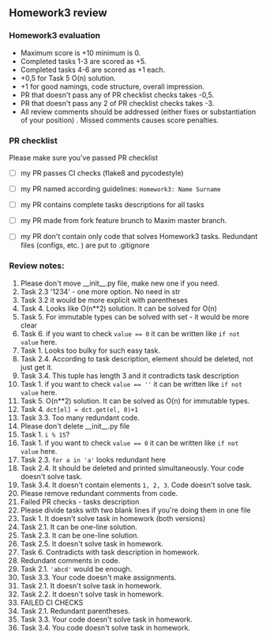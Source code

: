 ## Homework3 review

### Homework3 evaluation
- Maximum score is +10 minimum is 0.
- Completed tasks 1-3 are scored as +5.
- Completed tasks 4-6 are scored as +1 each.
- +0,5 for Task 5 O(n) solution. 
- +1 for good namings, code structure, overall impression.
- PR that doesn't pass any of PR checklist checks takes -0,5.
- PR that doesn't pass any 2 of PR checklist checks takes -3.
- All review comments should be addressed (either fixes or 
substantiation of your position) . Missed comments causes score 
penalties.

### PR checklist
Please make sure you've passed PR checklist
- [ ] my PR passes CI checks (flake8 and pycodestyle)
- [ ] my PR named according guidelines: `Homework3: Name Surname`
- [ ] my PR contains complete tasks descriptions for all tasks
- [ ] my PR made from fork feature brunch to Maxim master branch.
- [ ] my PR don't contain only code that solves Homework3 tasks.
Redundant files (configs, etc. ) are put to .gitignore


### Review notes:
1. Please don't move \_\_init__.py file, make new one if you need.
2. Task 2.3 '1234' - one more option. No need in str
3. Task 3.2 it would be more explicit with parentheses
4. Task 4. Looks like O(n**2) solution. It can be solved for O(n)
5. Task 5. For immutable types can be solved with set - it would be more clear
6. Task 6. if you want to check `value == 0` it can be written like `if not value` here.
7. Task 1. Looks too bulky for such easy task. 
8. Task 2.4. According to task description, element should be deleted, not just get it.
9. Task 3.4. This tuple has length 3 and it contradicts task description
10. Task 1. if you want to check `value == ''` it can be written like `if not value` here.
11. Task 5. O(n**2) solution. It can be solved as O(n) for immutable types. 
12. Task 4. `dct[el] = dct.get(el, 0)+1`
13. Task 3.3. Too many redundant code.
14. Please don't delete \_\_init__.py file
15. Task 1. `i % 15`?
16. Task 1. if you want to check `value == 0` it can be written like `if not value` here.
17. Task 2.3. `for a in 'a'` looks redundant here
18. Task 2.4. It should be deleted and printed simultaneously. Your code doesn't solve task.
19. Task 3.4. It doesn't contain elements `1, 2, 3`. Code doesn't solve task.  
20. Please remove redundant comments from code.
21. Failed PR checks - tasks description
22. Please divide tasks with two blank lines if you're doing them in one file
23. Task 1. It doesn't solve task in homework (both versions)
24. Task 2.1. It can be one-line solution. 
25. Task 2.3. It can be one-line solution.
26. Task 2.5. It doesn't solve task in homework.
27. Task 6. Contradicts with task description in homework.
28. Redundant comments in code.
29. Task 2.1. `'abcd'` would be enough.
30. Task 3.3. Your code doesn't make assignments.
31. Task 2.1. It doesn't solve task in homework. 
32. Task 2.2. It doesn't solve task in homework. 
33. FAILED CI CHECKS
34. Task 2.1. Redundant parentheses.
35. Task 3.3. Your code doesn't solve task in homework.
36. Task 3.4. You code doesn't solve task in homework.
